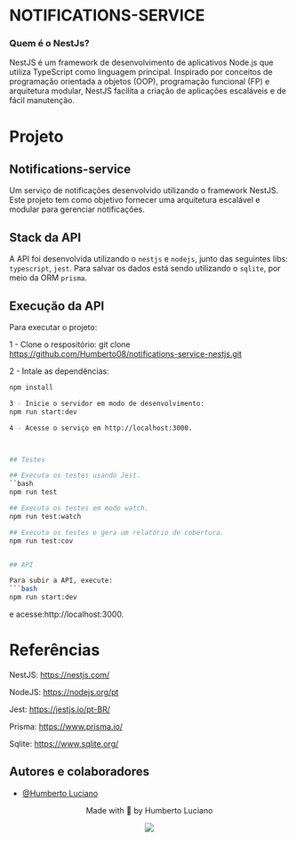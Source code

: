# NOTIFICATIONS-SERVICE
### Quem é o NestJs?
NestJS é um framework de desenvolvimento de aplicativos Node.js que utiliza TypeScript como linguagem principal. Inspirado por conceitos de programação orientada a objetos (OOP), programação funcional (FP) e arquitetura modular, NestJS facilita a criação de aplicações escaláveis e de fácil manutenção.


# Projeto
## Notifications-service

Um serviço de notificações desenvolvido utilizando o framework NestJS. Este projeto tem como objetivo fornecer uma arquitetura escalável e modular para gerenciar notificações.


## Stack da API

A API foi desenvolvida utilizando o `nestjs` e `nodejs`, junto das seguintes libs: `typescript`, `jest`. Para salvar os dados está sendo utilizando o `sqlite`, por meio da ORM `prisma`.

## Execução da API

Para executar o projeto:

1 - Clone o respositório: 
git clone <https://github.com/Humberto08/notifications-service-nestjs.git>


2 - Intale as dependências:
```bash
npm install

3 - Inicie o servidor em modo de desenvolvimento:
npm run start:dev

4 - Acesse o serviço em http://localhost:3000.



## Testes

## Executa os testes usando Jest.
``bash
npm run test

## Executa os testes em modo watch.
npm run test:watch

## Executa os testes e gera um relatório de cobertura.
npm run test:cov


## API

Para subir a API, execute:
```bash
npm run start:dev

```
e acesse:http://localhost:3000.


# Referências

NestJS: https://nestjs.com/

NodeJS: https://nodejs.org/pt

Jest: https://jestjs.io/pt-BR/

Prisma: https://www.prisma.io/

Sqlite: https://www.sqlite.org/


## Autores e colaboradores

- [@Humberto Luciano](https://www.github.com/Humberto08)


<div id='contatos' align="center">
  <p align="center">Made with 💜 by Humberto Luciano</p>
  <div id="contatos" align="center">
    <a href="https://www.linkedin.com/in/humberto-luciano/" target="_blank"><img src="https://img.shields.io/badge/-LinkedIn-%230077B5?style=for-the-badge&logo=linkedin&logoColor=white" target="_blank"></a>
</div>

